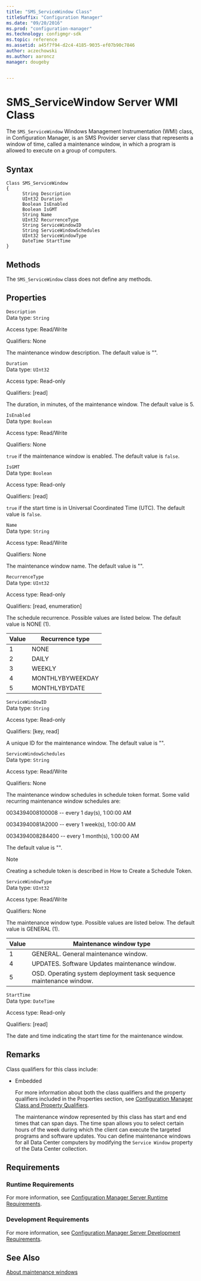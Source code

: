 ```yaml
---
title: "SMS_ServiceWindow Class"
titleSuffix: "Configuration Manager"
ms.date: "09/20/2016"
ms.prod: "configuration-manager"
ms.technology: configmgr-sdk
ms.topic: reference
ms.assetid: a45f7f94-d2c4-4185-9035-ef07b90c7846
author: aczechowski
ms.author: aaroncz
manager: dougeby


---
```

# SMS_ServiceWindow Server WMI Class
The `SMS_ServiceWindow` Windows Management Instrumentation (WMI) class, in Configuration Manager, is an SMS Provider server class that represents a window of time, called a maintenance window, in which a program is allowed to execute on a group of computers.  

## Syntax  

```  
Class SMS_ServiceWindow  
{  
      String Description  
      UInt32 Duration  
      Boolean IsEnabled  
      Boolean IsGMT  
      String Name  
      UInt32 RecurrenceType  
      String ServiceWindowID  
      String ServiceWindowSchedules  
      UInt32 ServiceWindowType  
      DateTime StartTime  
}  
```  

## Methods  
 The `SMS_ServiceWindow` class does not define any methods.  

## Properties  
 `Description`  
 Data type: `String`  

 Access type: Read/Write  

 Qualifiers: None  

 The maintenance window description. The default value is "".  

 `Duration`  
 Data type: `UInt32`  

 Access type: Read-only  

 Qualifiers: [read]  

 The duration, in minutes, of the maintenance window. The default value is 5.  

 `IsEnabled`  
 Data type: `Boolean`  

 Access type: Read/Write  

 Qualifiers: None  

 `true` if the maintenance window is enabled. The default value is `false`.  

 `IsGMT`  
 Data type: `Boolean`  

 Access type: Read-only  

 Qualifiers: [read]  

 `true` if the start time is in Universal Coordinated Time (UTC). The default value is `false`.  

 `Name`  
 Data type: `String`  

 Access type: Read/Write  

 Qualifiers: None  

 The maintenance window name. The default value is "".  

 `RecurrenceType`  
 Data type: `UInt32`  

 Access type: Read-only  

 Qualifiers: [read, enumeration]  

 The schedule recurrence. Possible values are listed below. The default value is NONE (1).  

|Value|Recurrence type|  
|-|-|  
|1|NONE|  
|2|DAILY|  
|3|WEEKLY|  
|4|MONTHLYBYWEEKDAY|  
|5|MONTHLYBYDATE|  

 `ServiceWindowID`  
 Data type: `String`  

 Access type: Read-only  

 Qualifiers: [key, read]  

 A unique ID for the maintenance window. The default value is "".  

 `ServiceWindowSchedules`  
 Data type: `String`  

 Access type: Read/Write  

 Qualifiers: None  

 The maintenance window schedules in schedule token format. Some valid recurring maintenance window schedules are:  

 0034394008100008 -- every 1 day(s), 1:00:00 AM  

 00343940081A2000 -- every 1 week(s), 1:00:00 AM  

 0034394008284400 -- every 1 month(s), 1:00:00 AM  

 The default value is "".  

> [!NOTE]
>  Creating a schedule token is described in How to Create a Schedule Token.  

 `ServiceWindowType`  
 Data type: `UInt32`  

 Access type: Read/Write  

 Qualifiers: None  

 The maintenance window type. Possible values are listed below. The default value is GENERAL (1).  

|Value|Maintenance window type|  
|-|-|  
|1|GENERAL. General maintenance window.|  
|4|UPDATES. Software Updates maintenance window.|  
|5|OSD. Operating system deployment task sequence maintenance window.|  

 `StartTime`  
 Data type: `DateTime`  

 Access type: Read-only  

 Qualifiers: [read]  

 The date and time indicating the start time for the maintenance window.  

## Remarks  
 Class qualifiers for this class include:  

- Embedded  

  For more information about both the class qualifiers and the property qualifiers included in the Properties section, see [Configuration Manager Class and Property Qualifiers](../../../../../develop/reference/misc/class-and-property-qualifiers.md).  

  The maintenance window represented by this class has start and end times that can span days. The time span allows you to select certain hours of the week during which the client can execute the targeted programs and software updates. You can define maintenance windows for all Data Center computers by modifying the `Service Window` property of the Data Center collection.  

## Requirements  

### Runtime Requirements  
 For more information, see [Configuration Manager Server Runtime Requirements](../../../../../develop/core/reqs/server-runtime-requirements.md).  

### Development Requirements  
 For more information, see [Configuration Manager Server Development Requirements](../../../../../develop/core/reqs/server-development-requirements.md).  

## See Also  
 [About maintenance windows](../../../../core/servers/configure/about-maintenance-windows.md)
